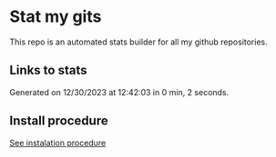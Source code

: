 # Stat my gits

This repo is an automated stats builder for all my github repositories.

## Links to stats


Generated on 12/30/2023 at 12:42:03 in 0 min, 2 seconds.

## Install procedure

[See instalation procedure](./src/install.md)
